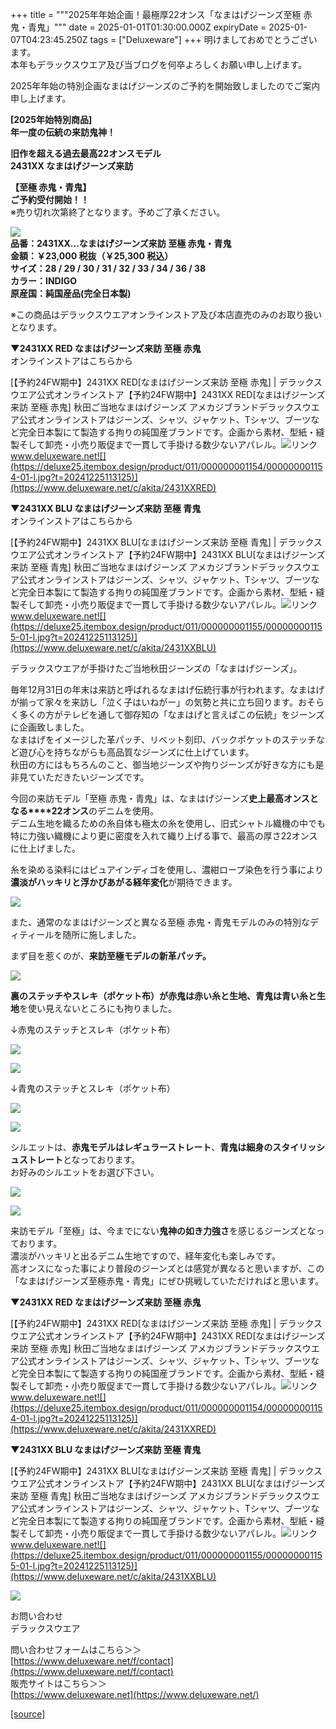 +++
title = """2025年年始企画！最極厚22オンス「なまはげジーンズ至極 赤鬼・青鬼」"""
date = 2025-01-01T01:30:00.000Z
expiryDate = 2025-01-07T04:23:45.250Z
tags = ["Deluxeware"]
+++
明けましておめでとうございます。  
本年もデラックスウエア及び当ブログを何卒よろしくお願い申し上げます。

2025年年始の特別企画なまはげジーンズのご予約を開始致しましたのでご案内申し上げます。

**\[2025年始特別商品\]  
年一度の伝統の来訪鬼神！**

**旧作を超える過去最高22オンスモデル  
2431XX なまはげジーンズ来訪**

**【至極 赤鬼・青鬼】**  
**ご予約受付開始！！**  
※売り切れ次第終了となります。予めご了承ください。

[![](https://stat.ameba.jp/user_images/20241225/13/deluxeware/dc/32/j/o0800120015525463476.jpg)](https://stat.ameba.jp/user_images/20241225/13/deluxeware/dc/32/j/o0800120015525463476.jpg)  
**品番：2431XX...なまはげジーンズ来訪 至極 赤鬼・青鬼**  
**金額：￥23,000 税抜（￥25,300 税込）  
サイズ：28 / 29 / 30 / 31 / 32 / 33 / 34 / 36 / 38  
カラー：INDIGO  
原産国：純国産品(完全日本製)**

※この商品はデラックスウエアオンラインストア及び本店直売のみのお取り扱いとなります。

**▼2431XX RED なまはげジーンズ来訪 至極 赤鬼**  
オンラインストアはこちらから

[【予約24FW期中】2431XX RED\[なまはげジーンズ来訪 至極 赤鬼\] | デラックスウエア公式オンラインストア【予約24FW期中】2431XX RED\[なまはげジーンズ来訪 至極 赤鬼\] 秋田ご当地なまはげジーンズ アメカジブランドデラックスウエア公式オンラインストアはジーンズ、シャツ、ジャケット、Tシャツ、ブーツなど完全日本製にて製造する拘りの純国産ブランドです。企画から素材、型紙・縫製そして卸売・小売り販促まで一貫して手掛ける数少ないアパレル。![リンク](https://c.stat100.ameba.jp/ameblo/symbols/v3.20.0/svg/gray/editor_link.svg)www.deluxeware.net![](https://deluxe25.itembox.design/product/011/000000001154/000000001154-01-l.jpg?t=20241225113125)](https://www.deluxeware.net/c/akita/2431XXRED)

**▼2431XX BLU なまはげジーンズ来訪 至極 青鬼**  
オンラインストアはこちらから

[【予約24FW期中】2431XX BLU\[なまはげジーンズ来訪 至極 青鬼\] | デラックスウエア公式オンラインストア【予約24FW期中】2431XX BLU\[なまはげジーンズ来訪 至極 青鬼\] 秋田ご当地なまはげジーンズ アメカジブランドデラックスウエア公式オンラインストアはジーンズ、シャツ、ジャケット、Tシャツ、ブーツなど完全日本製にて製造する拘りの純国産ブランドです。企画から素材、型紙・縫製そして卸売・小売り販促まで一貫して手掛ける数少ないアパレル。![リンク](https://c.stat100.ameba.jp/ameblo/symbols/v3.20.0/svg/gray/editor_link.svg)www.deluxeware.net![](https://deluxe25.itembox.design/product/011/000000001155/000000001155-01-l.jpg?t=20241225113125)](https://www.deluxeware.net/c/akita/2431XXBLU)

デラックスウエアが手掛けたご当地秋田ジーンズの「なまはげジーンズ」。  
  
毎年12月31日の年末は来訪と呼ばれるなまはげ伝統行事が行われます。なまはげが揃って家々を来訪し「泣く子はいねがー」の気勢と共に立ち回ります。おそらく多くの方がテレビを通して御存知の「なまはげと言えばこの伝統」をジーンズに企画致しました。  
なまはげをイメージした革パッチ、リベット刻印、バックポケットのステッチなど遊び心を持ちながらも高品質なジーンズに仕上げています。  
秋田の方にはもちろんのこと、御当地ジーンズや拘りジーンズが好きな方にも是非見ていただきたいジーンズです。

今回の来訪モデル「至極 赤鬼・青鬼」は、なまはげジーンズ**史上最高オンスとなる****22オンス**のデニムを使用。  
デニム生地を織るための糸自体も極太の糸を使用し、旧式シャトル織機の中でも特に力強い織機により更に密度を入れて織り上げる事で、最高の厚さ22オンスに仕上げました。  
  
糸を染める染料にはピュアインディゴを使用し、濃紺ロープ染色を行う事により**濃淡がハッキリと浮かびあがる経年変化**が期待できます。

[![](https://stat.ameba.jp/user_images/20241225/10/deluxeware/4e/48/j/o0800080015525416521.jpg)](https://stat.ameba.jp/user_images/20241225/10/deluxeware/4e/48/j/o0800080015525416521.jpg)

また、通常のなまはげジーンズと異なる至極 赤鬼・青鬼モデルのみの特別なディティールを随所に施しました。  
  
まず目を惹くのが、**来訪至極モデルの新革パッチ。**

[![](https://stat.ameba.jp/user_images/20241225/13/deluxeware/e9/7c/j/o0800080015525466029.jpg)](https://stat.ameba.jp/user_images/20241225/13/deluxeware/e9/7c/j/o0800080015525466029.jpg)

**裏のステッチやスレキ（ポケット布）が赤鬼は赤い糸と生地、青鬼は青い糸と生地**を使い見えないところにも拘りました。

↓赤鬼のステッチとスレキ（ポケット布）

[![](https://stat.ameba.jp/user_images/20241225/13/deluxeware/f0/cb/j/o0800080015525466782.jpg)](https://stat.ameba.jp/user_images/20241225/13/deluxeware/f0/cb/j/o0800080015525466782.jpg)

[![](https://stat.ameba.jp/user_images/20241225/13/deluxeware/65/c0/j/o0800080015525466792.jpg)](https://stat.ameba.jp/user_images/20241225/13/deluxeware/65/c0/j/o0800080015525466792.jpg)

↓青鬼のステッチとスレキ（ポケット布）

[![](https://stat.ameba.jp/user_images/20241225/13/deluxeware/3b/fa/j/o0800080015525466862.jpg)](https://stat.ameba.jp/user_images/20241225/13/deluxeware/3b/fa/j/o0800080015525466862.jpg)

[![](https://stat.ameba.jp/user_images/20241225/13/deluxeware/36/fd/j/o0800080015525466878.jpg)](https://stat.ameba.jp/user_images/20241225/13/deluxeware/36/fd/j/o0800080015525466878.jpg)

シルエットは、**赤鬼モデルはレギュラーストレート**、**青鬼は細身のスタイリッシュストレート**となっております。  
お好みのシルエットをお選び下さい。

[![](https://stat.ameba.jp/user_images/20241225/10/deluxeware/05/81/j/o0800080015525414700.jpg)](https://stat.ameba.jp/user_images/20241225/10/deluxeware/05/81/j/o0800080015525414700.jpg)

[![](https://stat.ameba.jp/user_images/20241225/10/deluxeware/16/3a/j/o0800080015525414656.jpg)](https://stat.ameba.jp/user_images/20241225/10/deluxeware/16/3a/j/o0800080015525414656.jpg)

来訪モデル「至極」は、今までにない**鬼神の如き力強さ**を感じるジーンズとなっております。  
濃淡がハッキリと出るデニム生地ですので、経年変化も楽しみです。  
高オンスになった事により普段のジーンズとは感覚が異なると思いますが、この「なまはげジーンズ至極赤鬼・青鬼」にぜひ挑戦していただければと思います。

**▼2431XX RED なまはげジーンズ来訪 至極 赤鬼**

[【予約24FW期中】2431XX RED\[なまはげジーンズ来訪 至極 赤鬼\] | デラックスウエア公式オンラインストア【予約24FW期中】2431XX RED\[なまはげジーンズ来訪 至極 赤鬼\] 秋田ご当地なまはげジーンズ アメカジブランドデラックスウエア公式オンラインストアはジーンズ、シャツ、ジャケット、Tシャツ、ブーツなど完全日本製にて製造する拘りの純国産ブランドです。企画から素材、型紙・縫製そして卸売・小売り販促まで一貫して手掛ける数少ないアパレル。![リンク](https://c.stat100.ameba.jp/ameblo/symbols/v3.20.0/svg/gray/editor_link.svg)www.deluxeware.net![](https://deluxe25.itembox.design/product/011/000000001154/000000001154-01-l.jpg?t=20241225113125)](https://www.deluxeware.net/c/akita/2431XXRED)

**▼2431XX BLU なまはげジーンズ来訪 至極 青鬼**

[【予約24FW期中】2431XX BLU\[なまはげジーンズ来訪 至極 青鬼\] | デラックスウエア公式オンラインストア【予約24FW期中】2431XX BLU\[なまはげジーンズ来訪 至極 青鬼\] 秋田ご当地なまはげジーンズ アメカジブランドデラックスウエア公式オンラインストアはジーンズ、シャツ、ジャケット、Tシャツ、ブーツなど完全日本製にて製造する拘りの純国産ブランドです。企画から素材、型紙・縫製そして卸売・小売り販促まで一貫して手掛ける数少ないアパレル。![リンク](https://c.stat100.ameba.jp/ameblo/symbols/v3.20.0/svg/gray/editor_link.svg)www.deluxeware.net![](https://deluxe25.itembox.design/product/011/000000001155/000000001155-01-l.jpg?t=20241225113125)](https://www.deluxeware.net/c/akita/2431XXBLU)

[![](https://stat.ameba.jp/user_images/20240315/15/deluxeware/04/7f/j/o0800026015413271803.jpg?caw=800)](https://www.instagram.com/deluxeware/?hl=ja)

お問い合わせ  
デラックスウエア

問い合わせフォームはこちら＞＞  
[https://www.deluxeware.net/f/contact](https://www.deluxeware.net/f/contact)  
販売サイトはこちら＞＞  
[https://www.deluxeware.net](https://www.deluxeware.net/)

[[source]](https://ameblo.jp/deluxeware/entry-12880181671.html)
